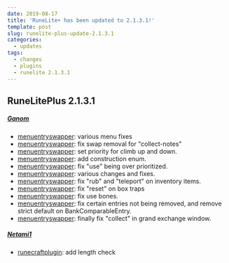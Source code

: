 ```yaml
---
date: 2019-08-17
title: 'RuneLite+ has been updated to 2.1.3.1!'
template: post
slug: runelite-plus-update-2.1.3.1
categories:
  - updates
tags:
  - changes
  - plugins
  - runelite 2.1.3.1
---
```


## RuneLitePlus 2.1.3.1

##### [Ganom](https://github.com/Ganom)
* [menuentryswapper](https://github.com/runelite-extended/runelite/commit/70c162019e290cdc929947676878655d4fe6da2c): various menu fixes
* [menuentryswapper](https://github.com/runelite-extended/runelite/commit/df7139eee9c4be2823eda68cf53fe00b160117a5): fix swap removal for "collect-notes"
* [menuentryswapper](https://github.com/runelite-extended/runelite/commit/c5934045d5a02a6aa41e4c1f8960b688ef1ce497): set priority for climb up and down.
* [menuentryswapper](https://github.com/runelite-extended/runelite/commit/103d06c60ce3cc673a14798c274014344abc1b1f): add construction enum.
* [menuentryswapper](https://github.com/runelite-extended/runelite/commit/bc4168c4002b3264f0878ed17af829768c40c79a): fix "use" being over prioritized.
* [menuentryswapper](https://github.com/runelite-extended/runelite/pull/1368/commits/d790b0d31edf4105fbde8be415c9a39bf8cc7e2d): various changes and fixes.
* [menuentryswapper](https://github.com/runelite-extended/runelite/pull/1368/commits/731039f37f780a9b6fb5429f7ce5de7499e5e3e4): fix "rub" and "teleport" on inventory items.
* [menuentryswapper](https://github.com/runelite-extended/runelite/pull/1368/commits/0a5ce3d2b9454094e4989bb4e5aed3806a7c265b): fix "reset" on box traps
* [menuentryswapper](https://github.com/runelite-extended/runelite/pull/1368/commits/b068def2e1c78015c5d0f66b65be9b79e3cd5353): fix use bones.
* [menuentryswapper](https://github.com/runelite-extended/runelite/commit/3ebed10e16a6562ea5cc2bafdafd100175e55017): fix certain entries not being removed, and remove strict default on BankComparableEntry.
* [menuentryswapper](https://github.com/runelite-extended/runelite/commit/456f062db752b6b8b894e882c4bd6d9b5ac804fb): finally fix "collect" in grand exchange window.

##### [Netami1](https://github.com/Netami1)
* [runecraftplugin](https://github.com/runelite-extended/runelite/commit/3232b74f27e6eb8febc738cf0b9c1566584b4ece): add length check

